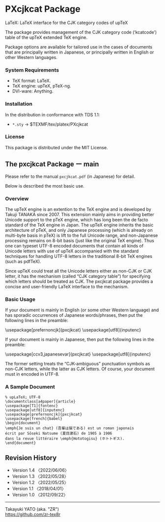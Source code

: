 PXcjkcat Package
================

LaTeX: LaTeX interface for the CJK category codes of upTeX

The package provides management of the CJK category code (‘kcatcode’)
table of the upTeX extended TeX engine.

Package options are available for tailored use in the cases of documents
that are principally written in Japanese, or principally written in English
or other Western languages.

### System Requirements

  * TeX format: LaTeX.
  * TeX engine: upTeX, pTeX-ng.
  * DVI-ware: Anything.

### Installation

In the distribution in conformance with TDS 1.1:

  - `*.sty` → $TEXMF/tex/platex/PXcjkcat

### License

This package is distributed under the MIT License.


The pxcjkcat Package ー main
----------------------------

Please refer to the manual `pxcjkcat.pdf` (in Japanese) for detail.

Below is described the most basic use.

### Overview

The upTeX engine is an extention to the TeX engine and is developed by
Takuji TANAKA since 2007. This extension mainly aims in providing
better Unicode support to the pTeX engine, which has long been the
de facto standard of the TeX engine in Japan. The upTeX engine inherits
the basic architecture of pTeX, and only Japanese processing (which is
already on multi-byte basis in pTeX) is lift to the full Unicode range,
and non-Japanese processing remains on 8-bit basis (just like the
original TeX engine). Thus one can typeset UTF-8 encoded documents that
contain all kinds of Unicode letters with use of upTeX accompanied with
the standard techniques for handling UTF-8 letters in the traditional
8-bit TeX engines (such as pdfTeX).

Since upTeX could treat all the Unicode letters either as non-CJK or
CJK letter, it has the mechanism (called “CJK category table”) for
specifying which letters should be treated as CJK. The pxcjkcat package
provides a concise and user-friendly LaTeX interface to the mechanism.

### Basic Usage

If your document is mainly in English (or some other Western language)
and has sporadic occurrences of Japanese words/phrases, then put the
following lines in the preamble:

  \usepackage[prefernoncjk]{pxcjkcat}
  \usepackage[utf8]{inputenc}

If your document is mainly in Japanese, then put the following lines
in the preamble:

  \usepackage[ccv3,japanesevar]{pxcjkcat}
  \usepackage[utf8]{inputenc}

The former setting treats the “CJK-ambiguous” punctuation symbols as
non-CJK letters, while the latter as CJK letters. Of course, your
document must in encoded in UTF-8.

### A Sample Document

    % upLaTeX; UTF-8
    \documentclass[a4paper]{article}
    \usepackage[T1]{fontenc}
    \usepackage[utf8]{inputenc}
    \usepackage[prefernoncjk]{pxcjkcat}
    \usepackage[french]{babel}
    \begin{document}
    \emph{Je suis un chat} (吾輩は猫である) est un roman japonais
    écrit par Sōseki Natsume (夏目漱石) de 1905 à 1906
    dans la revue littéraire \emph{Hototogisu} (ホトトギス).
    \end{document}


Revision History
----------------

  * Version 1.4 〈2022/06/06〉
  * Version 1.3 〈2022/05/28〉
  * Version 1.2 〈2022/05/25〉
  * Version 1.1 〈2018/04/01〉
  * Version 1.0 〈2012/09/22〉

--------------------
Takayuki YATO (aka. "ZR")  
https://github.com/zr-tex8r
